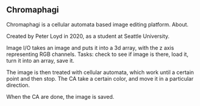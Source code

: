 <h2>Chromaphagi</h2>
Chromaphagi is a cellular automata based image editing platform.
About.

Created by Peter Loyd in 2020, as a student at Seattle University.

Image I/O takes an image and puts it into a 3d array, with the z axis
representing RGB channels. Tasks: check to see if image is there, load it,
turn it into an array, save it.

The image is then treated with cellular automata, which work until a certain
point and then stop. The CA take a certain color, and move it in a particular
direction. 

When the CA are done, the image is saved.